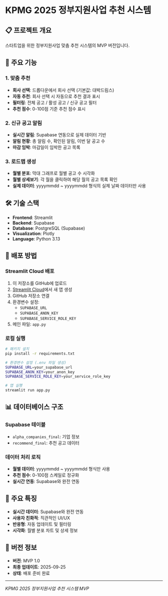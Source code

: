 # KPMG 2025 정부지원사업 추천 시스템

## 📋 프로젝트 개요
스타트업을 위한 정부지원사업 맞춤 추천 시스템의 MVP 버전입니다.

## 🚀 주요 기능

### 1. 맞춤 추천
- **회사 선택**: 드롭다운에서 회사 선택 (기본값: 대박드림스)
- **자동 추천**: 회사 선택 시 자동으로 추천 결과 표시
- **필터링**: 전체 공고 / 활성 공고 / 신규 공고 필터
- **추천 점수**: 0-100점 기준 추천 점수 표시

### 2. 신규 공고 알림
- **실시간 알림**: Supabase 연동으로 실제 데이터 기반
- **알림 현황**: 총 알림 수, 확인된 알림, 이번 달 공고 수
- **마감 임박**: 마감일이 임박한 공고 목록

### 3. 로드맵 생성
- **월별 분포**: 막대 그래프로 월별 공고 수 시각화
- **월별 상세보기**: 각 월을 클릭하여 해당 월의 공고 목록 확인
- **실제 데이터**: yyyymmdd ~ yyyymmdd 형식의 실제 날짜 데이터만 사용

## 🛠️ 기술 스택
- **Frontend**: Streamlit
- **Backend**: Supabase
- **Database**: PostgreSQL (Supabase)
- **Visualization**: Plotly
- **Language**: Python 3.13

## 🚀 배포 방법

### Streamlit Cloud 배포
1. 이 저장소를 GitHub에 업로드
2. [Streamlit Cloud](https://share.streamlit.io/)에서 새 앱 생성
3. GitHub 저장소 연결
4. 환경변수 설정:
   - `SUPABASE_URL`
   - `SUPABASE_ANON_KEY`
   - `SUPABASE_SERVICE_ROLE_KEY`
5. 메인 파일: `app.py`

### 로컬 실행
```bash
# 패키지 설치
pip install -r requirements.txt

# 환경변수 설정 (.env 파일 생성)
SUPABASE_URL=your_supabase_url
SUPABASE_ANON_KEY=your_anon_key
SUPABASE_SERVICE_ROLE_KEY=your_service_role_key

# 앱 실행
streamlit run app.py
```

## 📊 데이터베이스 구조

### Supabase 테이블
- `alpha_companies_final`: 기업 정보
- `recommend_final`: 추천 공고 데이터

### 데이터 처리 로직
- **월별 데이터**: yyyymmdd ~ yyyymmdd 형식만 사용
- **추천 점수**: 0-100점 스케일로 정규화
- **실시간 연동**: Supabase와 완전 연동

## 🎯 주요 특징
- **실시간 데이터**: Supabase와 완전 연동
- **사용자 친화적**: 직관적인 UI/UX
- **반응형**: 자동 업데이트 및 필터링
- **시각화**: 월별 분포 차트 및 상세 정보

## 📝 버전 정보
- **버전**: MVP 1.0
- **최종 업데이트**: 2025-09-25
- **상태**: 배포 준비 완료

---
*KPMG 2025 정부지원사업 추천 시스템 MVP*
